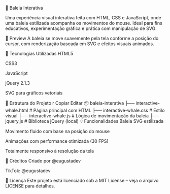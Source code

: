 🐋 Baleia Interativa

Uma experiência visual interativa feita com HTML, CSS e JavaScript, onde uma baleia estilizada acompanha os movimentos do mouse. Ideal para fins educativos, experimentação gráfica e prática com manipulação de SVG.

📸 Preview
A baleia se move suavemente pela tela conforme a posição do cursor, com renderização baseada em SVG e efeitos visuais animados.

<!-- Adicione uma imagem ou GIF de demonstração, se desejar -->

🔧 Tecnologias Utilizadas
HTML5

CSS3

JavaScript

jQuery 2.1.3

SVG para gráficos vetoriais


📁 Estrutura do Projeto
r
Copiar
Editar
📦 baleia-interativa
├── interactive-whale.html     # Página principal com HTML
├── interactive-whale.css      # Estilo visual
├── interactive-whale.js       # Lógica de movimentação da baleia
├── jquery.js                  # Biblioteca jQuery (local)
💡 Funcionalidades
Baleia SVG estilizada

Movimento fluido com base na posição do mouse

Animações com performance otimizada (30 FPS)

Totalmente responsivo à resolução da tela

📌 Créditos
Criado por @eugustadev

TikTok: @eugustadev

📄 Licença
Este projeto está licenciado sob a MIT License – veja o arquivo LICENSE para detalhes.

